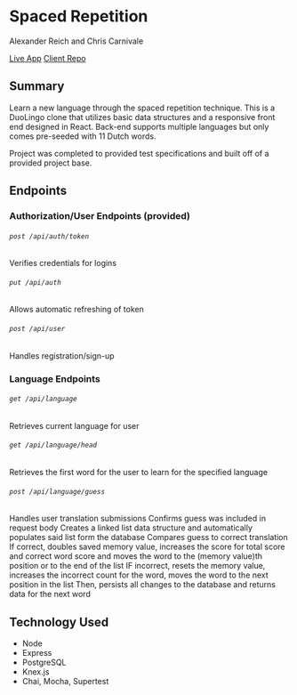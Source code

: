 # Spaced Repetition

Alexander Reich and Chris Carnivale
 
[Live App](https://ac-spaced-repetition.now.sh/)
[Client Repo](https://github.com/thinkful-ei-armadillo/spaced-repetition-alex-chris-client)

## Summary
Learn a new language through the spaced repetition technique.  This is a DuoLingo clone that utilizes basic data structures and a responsive front end designed in React. Back-end supports multiple languages but only comes pre-seeded with 11 Dutch words.

Project was completed to provided test specifications and built off of a provided project base.

## Endpoints

### Authorization/User Endpoints (provided)

###### `post /api/auth/token`
Verifies credentials for logins

###### `put /api/auth`
Allows automatic refreshing of token

###### `post /api/user`
Handles registration/sign-up

### Language Endpoints

###### `get /api/language`
Retrieves current language for user

###### `get /api/language/head`
Retrieves the first word for the user to learn for the specified language

###### `post /api/language/guess`
Handles user translation submissions
Confirms guess was included in request body
Creates a linked list data structure and automatically populates said list  form the database
Compares guess to correct translation
If correct, doubles saved memory value, increases the score for total score and correct word score and moves the word to the (memory value)th position or to the end of the list
IF incorrect, resets the memory value, increases the incorrect count for the word, moves the word to the next position in the list
Then, persists all changes to the database and returns data for the next word

## Technology Used
- Node
- Express
- PostgreSQL
- Knex.js
- Chai, Mocha, Supertest

